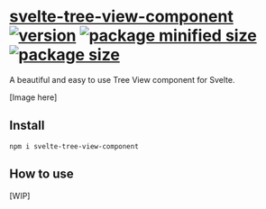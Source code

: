 # [svelte-tree-view-component](https://github.com/SamuelQZQ/svelte-tree-view-component) [![version](https://img.shields.io/npm/v/svelte-tree-view-component?style=flat-square)](https://www.npmjs.com/package/svelte-tree-view-component) [![package minified size](https://img.shields.io/bundlephobia/min/svelte-tree-view-component?style=flat-square&color=important)](https://bundlephobia.com/result?p=svelte-tree-view-component) [![package size](https://img.shields.io/bundlephobia/minzip/svelte-tree-view-component?style=flat-square)](https://bundlephobia.com/result?p=svelte-tree-view-component)

A beautiful and easy to use Tree View component for Svelte.

[Image here]

## Install
```
npm i svelte-tree-view-component
```

## How to use
[WIP]
